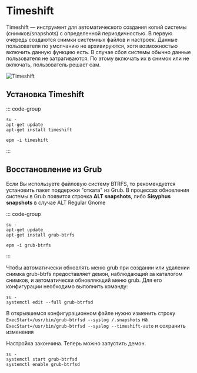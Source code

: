 # Timeshift

Timeshift — инструмент для автоматического создания копий системы (снимков/snapshots) с определенной периодичностью.
В первую очередь создаются снимки системных файлов и настроек. Данные пользователя по умолчанию не архивируются, хотя возможностью включить данную функцию есть. В случае сбоя системы обычно данные пользователя не затрагиваются. По этому включать их в снимок или не включать, пользователь решает сам.

![Timeshift](/timeshift/timeshift.png)


## Установка Timeshift

::: code-group

```shell[apt-get]
su -
apt-get update
apt-get install timeshift
```
```shell[epm]
epm -i timeshift
```
:::

## Восстановление из Grub

Если Вы используете файловую систему BTRFS, то рекомендуется установить пакет поддержки "отката" из Grub.
В процессах обновления системы в Grub появится строчка **ALT snapshots**, либо **Sisyphus snapshots** в случае ALT Regular Gnome

::: code-group

```shell[apt-get]
su -
apt-get update
apt-get install grub-btrfs
```
```shell[epm]
epm -i grub-btrfs
```
:::

Чтобы автоматически обновлять меню grub при создании или удалении снимка grub-btrfs предоставляет демон, наблюдающий за каталогом снимков, и автоматически обновляющий меню grub.
Для его конфигурации необходимо выполнить команду:

```shell
su -
systemctl edit --full grub-btrfsd
```

В открывшемся конфигурационном файле нужно изменить строку `ExecStart=/usr/bin/grub-btrfsd --syslog /.snapshots` на `ExecStart=/usr/bin/grub-btrfsd --syslog --timeshift-auto`
и сохранить изменения

Настройка закончина. Теперь можно запустить демон.

```shell
su -
systemctl start grub-btrfsd
systemctl enable grub-btrfsd
```
